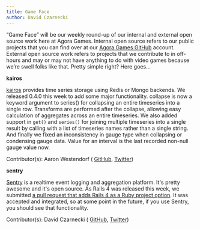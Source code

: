 ```yaml
---
title: Game Face
author: David Czarnecki
---
```

“Game Face” will be our weekly round-up of our internal and external open source work here at Agora Games. Internal open source refers to our public projects that you can find over at our [Agora Games GitHub](https://github.com/agoragames/) account. External open source work refers to projects that we contribute to in off-hours and may or may not have anything to do with video games because we’re swell folks like that. Pretty simple right? Here goes…

 **kairos**

 [kairos](https://github.com/agoragames/kairos) provides time series storage using Redis or Mongo backends. We released 0.4.0 this week to add some major functionality. collapse is now a keyword argument to series() for collapsing an entire timeseries into a single row. Transforms are performed after the collapse, allowing easy calculation of aggregates across an entire timeseries. We also added support in `get()` and `series()` for joining multiple timeseries into a single result by calling with a list of timeseries names rather than a single string. And finally we fixed an inconsistency in gauge type when collapsing or condensing gauge data. Value for an interval is the last recorded non-null gauge value now.

 Contributor(s): Aaron Westendorf ( [GitHub](https://github.com/awestendorf/), [Twitter](https://twitter.com/WashUffize))

 **sentry**

 [Sentry](https://github.com/getsentry/sentry) is a realtime event logging and aggregation platform. It's pretty awesome and it's open source. As Rails 4 was released this week, we submitted [a pull request that adds Rails 4 as a Ruby project option](https://github.com/getsentry/sentry/pull/923). It was accepted and integrated, so at some point in the future, if you use Sentry, you should see that functionality.

 Contributor(s): David Czarnecki ( [GitHub](https://github.com/czarneckid/), [Twitter](https://twitter.com/czarneckid))
